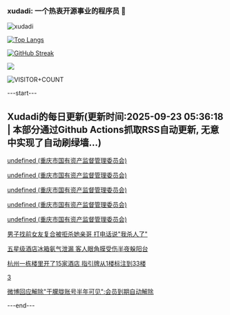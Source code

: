 ### xudadi: 一个热衷开源事业的程序员 👋

![xudadi](https://github-readme-stats-git-masterorgs-github-readme-stats-team.vercel.app/api?username=xudadi)

[![Top Langs](https://github-readme-stats.vercel.app/api/top-langs/?username=xudadi)](https://github.com/anuraghazra/github-readme-stats)

[![GitHub Streak](https://streak-stats.demolab.com?user=xudadi&locale=zh_Hans)](https://git.io/streak-stats)

![](https://raw.githubusercontent.com/xudadi/xudadi/main/assets/github-contribution-grid-snake.svg)

![VISITOR+COUNT](https://komarev.com/ghpvc/?username=xudadi&label=VISITOR+COUNT)


---start---

## Xudadi的每日更新(更新时间:2025-09-23 05:36:18 | 本部分通过Github Actions抓取RSS自动更新, 无意中实现了自动刷绿墙...)

[undefined (重庆市国有资产监督管理委员会)](https://dadilab.github.io/feeds/all.xml)

[undefined (重庆市国有资产监督管理委员会)](https://dadilab.github.io/feeds/all.xml)

[undefined (重庆市国有资产监督管理委员会)](https://dadilab.github.io/feeds/all.xml)

[undefined (重庆市国有资产监督管理委员会)](https://dadilab.github.io/feeds/all.xml)

[undefined (重庆市国有资产监督管理委员会)](https://dadilab.github.io/feeds/all.xml)

[男子找前女友复合被拒杀她亲哥 打电话说"我杀人了"](https://m.163.com/news/article/KA3FG50M0534P59R.html)

[五星级酒店冰箱氨气泄漏 客人眼角膜受伤半夜躲阳台](https://m.163.com/news/article/KA3F5D4205561G0D.html)

[杭州一栋楼里开了15家酒店 指引牌从1楼标注到33楼](https://m.163.com/news/article/KA3921MR053469LG.html)

[3](https://m.163.com/touch/news/sub/domestic)

[微博回应解除"于朦胧账号半年可见":会员到期自动解除](https://m.163.com/news/article/KA3AEI72053469LG.html)

---end---
